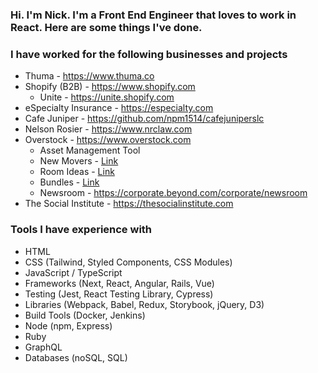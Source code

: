 ### Hi. I'm Nick. I'm a Front End Engineer that loves to work in React. Here are some things I've done.

### I have worked for the following businesses and projects

* Thuma - https://www.thuma.co
* Shopify (B2B) - https://www.shopify.com
   * Unite - https://unite.shopify.com
* eSpecialty Insurance - https://especialty.com
* Cafe Juniper - https://github.com/npm1514/cafejuniperslc
* Nelson Rosier - https://www.nrclaw.com
* Overstock - https://www.overstock.com
   * Asset Management Tool
   * New Movers - [Link](https://www.linkedin.com/in/nickmarucci/details/featured/1561655304040/single-media-viewer/?profileId=ACoAABcwS1EB2rwDCM-82qR-8EcymMrO5RjszZw)
   * Room Ideas - [Link](https://www.linkedin.com/in/nickmarucci/details/featured/1561655303896/single-media-viewer/?profileId=ACoAABcwS1EB2rwDCM-82qR-8EcymMrO5RjszZw)
   * Bundles - [Link](https://www.linkedin.com/in/nickmarucci/details/featured/1561655304173/single-media-viewer/?profileId=ACoAABcwS1EB2rwDCM-82qR-8EcymMrO5RjszZw)
   * Newsroom - https://corporate.beyond.com/corporate/newsroom
* The Social Institute - https://thesocialinstitute.com

### Tools I have experience with

* HTML
* CSS (Tailwind, Styled Components, CSS Modules)
* JavaScript / TypeScript
* Frameworks (Next, React, Angular, Rails, Vue)
* Testing (Jest, React Testing Library, Cypress)
* Libraries (Webpack, Babel, Redux, Storybook, jQuery, D3)
* Build Tools (Docker, Jenkins)
* Node (npm, Express)
* Ruby
* GraphQL
* Databases (noSQL, SQL)
